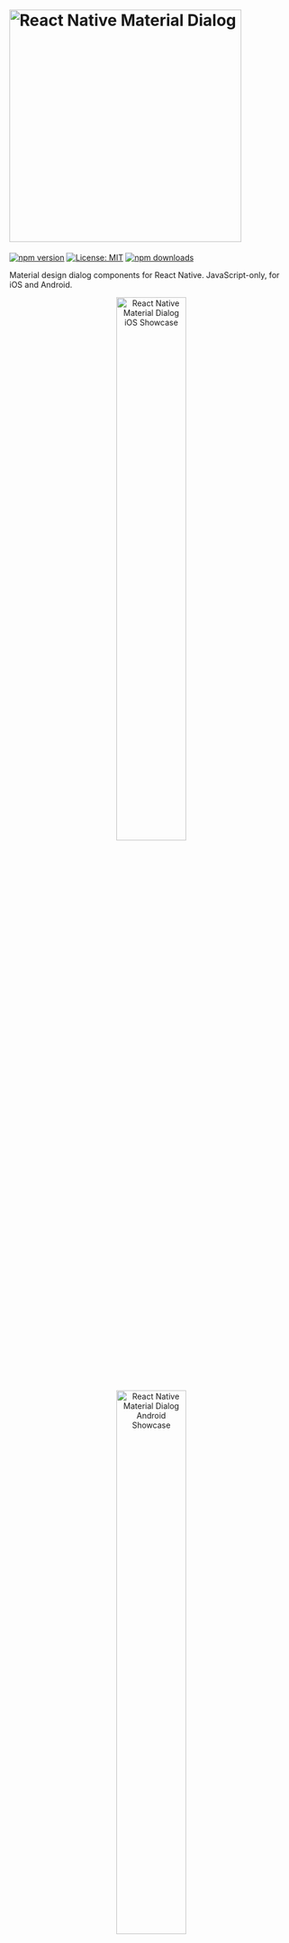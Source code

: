 # <img alt="React Native Material Dialog" src="images/logo.png" width="412"/>

[![npm version](https://img.shields.io/npm/v/react-native-material-dialog.svg)](https://www.npmjs.com/package/react-native-material-dialog)
[![License: MIT](https://img.shields.io/badge/License-MIT-green.svg)](https://opensource.org/licenses/MIT)
[![npm downloads](https://img.shields.io/npm/dm/react-native-material-dialog.svg)](https://www.npmjs.com/package/react-native-material-dialog)

Material design dialog components for React Native. JavaScript-only, for iOS and
Android.

<p align="center">
<img alt="React Native Material Dialog iOS Showcase" src="images/ios.png" width="49.7%"/>
<img alt="React Native Material Dialog Android Showcase" src="images/android.png" width="49.7%"/>
</p>

## Getting started

#### Step 1

If you're not using Expo, install
[react-native-vector-icons](https://github.com/oblador/react-native-vector-icons#installation)

#### Step 2

Install react-native-material-dialog

`npm install react-native-material-dialog --save`

## Example

* Run the example app
  [via Expo](https://exp.host/@hectahertz/react-native-material-dialog-example)
  or [check the code](example/App.js).

## Included components

* [x] [MaterialDialog](https://github.com/hectahertz/react-native-material-dialog#materialdialog)
* [x] [SinglePickerMaterialDialog](https://github.com/hectahertz/react-native-material-dialog#singlepickermaterialdialog)
* [x] [MultiPickerMaterialDialog](https://github.com/hectahertz/react-native-material-dialog#multipickermaterialdialog)

## Roadmap

* [ ] Support for stacked action buttons.
* [ ] Dialog that holds a slider.
* [ ] Simple dialog component that accepts a string as content and styles it.

## MaterialDialog

Basic and customizable dialog that can hold any component.

<img alt="Material Design Collection" src="images/dialog.gif"/>

```jsx
import { MaterialDialog } from 'react-native-material-dialog';

<MaterialDialog
  title="Use Google's Location Service?"
  visible={this.state.visible}
  onOk={() => this.setState({ visible: false })}
  onCancel={() => this.setState({ visible: false })}>
  <Text style={styles.dialogText}>
    Let Google help apps determine location. This means sending anonymous
    location data to Google, even when no apps are running.
  </Text>
</MaterialDialog>;
```

## Props

| Name            | Description                                                        | Default/Required      | Type    |
| --------------- | ------------------------------------------------------------------ | --------------------- | ------- |
| visible         | shows or hides the dialog                                          | required              | bool    |
| children        | element to be rendered in the content of the dialog                | required              | element |
| onCancel        | callback when the dialog is closed or the cancel action is pressed | required              | func    |
| onOk            | callback when the ok action is pressed                             | undefined             | func    |
| cancelLabel     | label for the cancel action                                        | 'CANCEL'              | string  |
| okLabel         | label for the ok action                                            | 'OK'                  | string  |
| title           | text for the dialog title                                          | undefined             | string  |
| titleColor      | color of the dialog title                                          | 'rgba(0, 0, 0, 0.87)' | string  |
| backgroundColor | color of the dialog background                                     | '#FFFFFF'             | string  |
| colorAccent     | color of the action text                                           | '#51BC78'             | string  |
| scrolled        | whether the form is in scrolled mode                               | false                 | bool    |
| addPadding      | automatically add paddings to the content                          | true                  | bool    |

## SinglePickerMaterialDialog

Ready to use dialog that allows to choose only one option from a list.

<img alt="Material Design Collection" src="images/singlepicker.gif"/>

```jsx
import { SinglePickerMaterialDialog } from 'react-native-material-dialog';

<SinglePickerMaterialDialog
  title={'Pick one element!'}
  items={LIST.map((row, index) => ({ value: index, label: row }))}
  visible={this.state.singlePickerVisible}
  selectedItem={this.state.singlePickerSelectedItem}
  onCancel={() => this.setState({ singlePickerVisible: false })}
  onOk={result => {
    this.setState({ singlePickerVisible: false });
    this.setState({ singlePickerSelectedItem: result.selectedItem });
  }}
/>;
```

## Props

| Name               | Description                                                        | Default/Required      | Type                                                 |
| ---------------- - | ------------------------------------------------------------------ | --------------------- | ---------------------------------------------------- |
| visible            | shows or hides the dialog                                          | required              | bool                                                 |
| items              | list of options to choose from                                     | required              | array of objects with a 'label' and 'value' property |
| selectedItems      | items that will be selected when opening the dialog                | required              | array of objects with a 'label' and 'value' property |
| onCancel           | callback when the dialog is closed or the cancel action is pressed | required              | func                                                 |
| onOk               | callback when the ok action is pressed                             | undefined             | func                                                 |
| cancelLabel        | label for the cancel action                                        | 'CANCEL'              | string                                               |
| okLabel            | label for the ok action                                            | 'OK'                  | string                                               |
| title              | text for the dialog title                                          | undefined             | string                                               |
| titleColor         | color of the dialog title                                          | 'rgba(0, 0, 0, 0.87)' | string                                               |
| backgroundColor    | color of the dialog background                                     | '#FFFFFF'             | string                                               |
| colorAccent        | color of the action text                                           | '#51BC78'             | string                                               |
| pickerTextcolor    | color of picker items text                                         | #000000               | string                                               |
| scrolled           | whether the form is in scrolled mode                               | false                 | bool                                                 |
| androidRippleColor | color of the android ripple effect on buttons and list items       | #ccc                  | string                                               |

## MultiPickerMaterialDialog

Ready to use dialog that allows to choose several options from a list.

<img alt="Material Design Collection" src="images/multipicker.gif"/>

```jsx
import { MultiPickerMaterialDialog } from 'react-native-material-dialog';

<MultiPickerMaterialDialog
  title={'Pick some elements!'}
  colorAccent={this.props.colorAccent}
  items={LIST.map((row, index) => {
    return { value: index, label: row };
  })}
  visible={this.state.multiPickerVisible}
  selectedItems={this.state.multiPickerSelectedItems}
  onCancel={() => this.setState({ multiPickerVisible: false })}
  onOk={result => {
    this.setState({ multiPickerVisible: false });
    this.setState({ multiPickerSelectedItems: result.selectedItems });
  }}
/>;
```

## Props

| Name               | Description                                                        | Default/Required      | Type                                                 |
| ---------------- - | ------------------------------------------------------------------ | --------------------- | ---------------------------------------------------- |
| visible            | shows or hides the dialog                                          | required              | bool                                                 |
| items              | list of options to choose from                                     | required              | array of objects with a 'label' and 'value' property |
| selectedItems      | items that will be selected when opening the dialog                | required              | array of objects with a 'label' and 'value' property |
| onCancel           | callback when the dialog is closed or the cancel action is pressed | required              | func                                                 |
| onOk               | callback when the ok action is pressed                             | undefined             | func                                                 |
| cancelLabel        | label for the cancel action                                        | 'CANCEL'              | string                                               |
| okLabel            | label for the ok action                                            | 'OK'                  | string                                               |
| title              | text for the dialog title                                          | undefined             | string                                               |
| titleColor         | color of the dialog title                                          | 'rgba(0, 0, 0, 0.87)' | string                                               |
| backgroundColor    | color of the dialog background                                     | '#FFFFFF'             | string                                               |
| colorAccent        | color of the action text                                           | '#51BC78'             | string                                               |
| scrolled           | whether the form is in scrolled mode                               | false                 | bool                                                 |

## References

* https://material.io/guidelines/components/dialogs.html

## License

* [MIT](LICENSE)

## Contact

[Tweet me @hectahertz](https://twitter.com/hectahertz)
